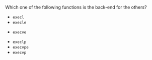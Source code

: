 Which one of the following functions is the back-end for the others?

* `execl`
* `execle`
+ `execve`
* `execlp`
* `execvpe`
* `execvp`
